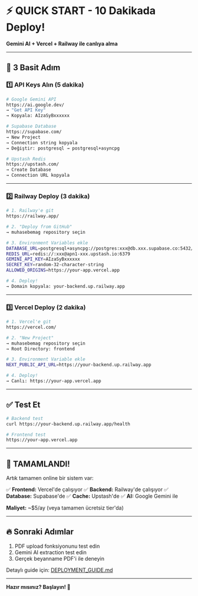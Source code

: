 # ⚡ QUICK START - 10 Dakikada Deploy!

**Gemini AI + Vercel + Railway ile canlıya alma**

---

## 🎯 3 Basit Adım

### 1️⃣ API Keys Alın (5 dakika)

```bash
# Google Gemini API
https://ai.google.dev/
→ "Get API Key"
→ Kopyala: AIzaSyBxxxxxx

# Supabase Database
https://supabase.com/
→ New Project
→ Connection string kopyala
→ Değiştir: postgresql → postgresql+asyncpg

# Upstash Redis
https://upstash.com/
→ Create Database
→ Connection URL kopyala
```

---

### 2️⃣ Railway Deploy (3 dakika)

```bash
# 1. Railway'e git
https://railway.app/

# 2. "Deploy from GitHub"
→ muhasebemag repository seçin

# 3. Environment Variables ekle
DATABASE_URL=postgresql+asyncpg://postgres:xxx@db.xxx.supabase.co:5432/postgres
REDIS_URL=redis://:xxx@apn1-xxx.upstash.io:6379
GEMINI_API_KEY=AIzaSyBxxxxxx
SECRET_KEY=random-32-character-string
ALLOWED_ORIGINS=https://your-app.vercel.app

# 4. Deploy!
→ Domain kopyala: your-backend.up.railway.app
```

---

### 3️⃣ Vercel Deploy (2 dakika)

```bash
# 1. Vercel'e git
https://vercel.com/

# 2. "New Project"
→ muhasebemag repository seçin
→ Root Directory: frontend

# 3. Environment Variable ekle
NEXT_PUBLIC_API_URL=https://your-backend.up.railway.app

# 4. Deploy!
→ Canlı: https://your-app.vercel.app
```

---

## ✅ Test Et

```bash
# Backend test
curl https://your-backend.up.railway.app/health

# Frontend test
https://your-app.vercel.app
```

---

## 🎉 TAMAMLANDI!

Artık tamamen online bir sistem var:

✅ **Frontend:** Vercel'de çalışıyor
✅ **Backend:** Railway'de çalışıyor
✅ **Database:** Supabase'de
✅ **Cache:** Upstash'de
✅ **AI:** Google Gemini ile

**Maliyet:** ~$5/ay (veya tamamen ücretsiz tier'da)

---

## 🔥 Sonraki Adımlar

1. PDF upload fonksiyonunu test edin
2. Gemini AI extraction test edin
3. Gerçek beyanname PDF'i ile deneyin

Detaylı guide için: [DEPLOYMENT_GUIDE.md](./DEPLOYMENT_GUIDE.md)

---

**Hazır mısınız? Başlayın! 🚀**
